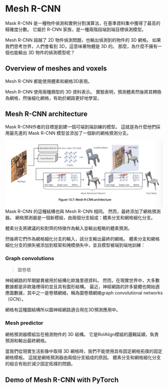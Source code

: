 # Mesh R-CNN
Mask R-CNN 是一種物件偵測和實例分割演算法，在基準資料集中獲得了最高的精確度分數。
它屬於 R-CNN 家族，是一種兩階段端到端目標偵測模型。

Mesh R-CNN 超越了 2D 物件偵測問題，也輸出偵測到的物件的 3D 網格。 如果我們思考世界，人們會看到 3D，這意味著物體是 3D 的。 那麼，為什麼不擁有一個也能輸出 3D 物件的偵測模型呢？

##  Overview of meshes and voxels
Mesh R-CNN 都能使用體素和網格3D表現。

Mesh R-CNN 使用兩種類型的 3D 資料表示。 實驗表明，預測體素然後將其轉換為網格，然後細化網格，有助於網路更好地學習。

## Mesh R-CNN architecture
Mask R-CNN作者的目標是創建一個可端到端訓練的模型。 這就是為什麼他們採用最先進的 Mask R-CNN 模型並添加了一個新的網格預測分支。

<img src = '../imgs/Mesh R-CNN.png'>
Mask R-CNN 的這種結構也與 Mesh R-CNN 相同。 然而，最終添加了網格預測器。 網格預測器是一個新模組，由兩個分支組成：體素分支和網格細化分支。

體素分支將建議的和對齊的特徵作為輸入並輸出粗略的體素預測。

然後將它們作為網格細化分支的輸入，該分支輸出最終的網格。 體素分支和網格細化分支的損失被添加到框架和掩模損失中，並且模型被端到端地訓練：
### Graph convolutions 
> 圖卷積

神經網路的早期變異被用於結構化歐幾里德資料。 然而，在現實世界中，大多數數據都是非歐幾裡得的並且具有圖形結構。 最近，神經網路的許多變體也開始適應圖數據，其中之一是卷積網絡，稱為圖卷積網絡graph convolutional networks（GCN）。

網格有這種圖結構所以圖神經網路適合用在3D預測應用中。


### Mesh predictor 
網格預測器模組旨在檢測物件的 3D 結構。 它是RoIAlign模組的邏輯延續，負責預測和輸出最終網格。

當我們從現實生活影像中取得 3D 網格時，我們不能使用具有固定網格拓撲的固定網格模板。
這就是網格預測器由兩個分支組成的原因。 體素分支和網格細化分支的組合有助於減少固定拓樸的問題。

## Demo of Mesh R-CNN with PyTorch


